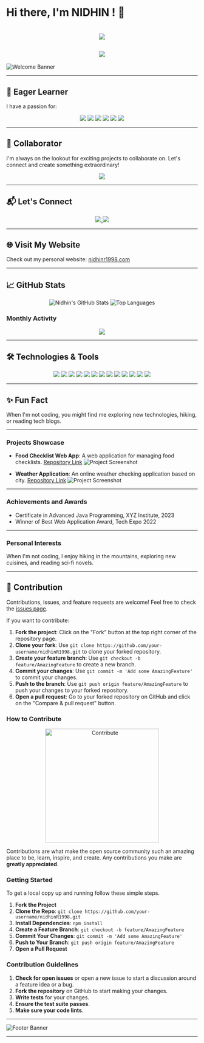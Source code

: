 # Hi there, I'm NIDHIN ! 👋

<h1 align="center">
  <img src="https://readme-typing-svg.herokuapp.com?color=%2336BCF7&lines=Hi+there%2C+Good+To+See+You+!+💙">
</h1>

<h2 align="center">
  <img src="https://readme-typing-svg.herokuapp.com?color=%2336BCF7&lines=Welcome+to+my+GitHub+Profile!;I+am+a+Passionate+Developer;Let's+build+something+amazing+together!">
</h2>

![Welcome Banner](https://via.placeholder.com/800x100/3498db/ffffff?text=Welcome+to+My+GitHub+Profile!)

---

## 🌱 Eager Learner
I have a passion for:
<p align="center">
  <img src="https://img.shields.io/badge/Java-ED8B00?style=for-the-badge&logo=java&logoColor=white">
  <img src="https://img.shields.io/badge/Spring%20Boot-6DB33F?style=for-the-badge&logo=spring-boot&logoColor=white">
  <img src="https://img.shields.io/badge/HTML-E34F26?style=for-the-badge&logo=html5&logoColor=white">
  <img src="https://img.shields.io/badge/CSS-1572B6?style=for-the-badge&logo=css3&logoColor=white">
  <img src="https://img.shields.io/badge/JavaScript-F7DF1E?style=for-the-badge&logo=javascript&logoColor=white">
  <img src="https://img.shields.io/badge/Angular-DD0031?style=for-the-badge&logo=angular&logoColor=white">
</p>

---

## 🚀 Collaborator
I'm always on the lookout for exciting projects to collaborate on. Let's connect and create something extraordinary!

<p align="center">
  <img src="https://via.placeholder.com/800x200/9b59b6/ffffff?text=Let%27s+Collaborate%21">
</p>

---

## 📬 Let's Connect
<p align="center">
  <a href="mailto:nidhinrajesh1998@gmail.com">
    <img src="https://img.shields.io/badge/Email-D14836?style=for-the-badge&logo=gmail&logoColor=white">
  </a>
  <a href="https://www.linkedin.com/in/nidhin-r-7a2469222">
    <img src="https://img.shields.io/badge/LinkedIn-0077B5?style=for-the-badge&logo=linkedin&logoColor=white">
  </a>
</p>

---

## 🌐 Visit My Website
Check out my personal website: [nidhinr1998.com](https://nidhinr1998.github.io/nidhinportfolio/)

---

## 📈 GitHub Stats
<p align="center">
  <img src="https://github-readme-stats.vercel.app/api?username=nidhinR1998&show_icons=true&theme=radical" alt="Nidhin's GitHub Stats">
  <img src="https://github-readme-stats.vercel.app/api/top-langs/?username=nidhinR1998&layout=compact&theme=radical" alt="Top Languages">
</p>

### Monthly Activity
<p align="center">
  <img src="https://img.shields.io/github/commit-activity/m/nidhinR1998/nidhinR1998?color=4c8bf5&style=for-the-badge">
</p>

---

## 🛠️ Technologies & Tools
<p align="center">
  <img src="https://img.shields.io/badge/Java-ED8B00?style=for-the-badge&logo=java&logoColor=white">
  <img src="https://img.shields.io/badge/Spring%20Boot-6DB33F?style=for-the-badge&logo=spring-boot&logoColor=white">
  <img src="https://img.shields.io/badge/HTML-E34F26?style=for-the-badge&logo=html5&logoColor=white">
  <img src="https://img.shields.io/badge/CSS-1572B6?style=for-the-badge&logo=css3&logoColor=white">
  <img src="https://img.shields.io/badge/JavaScript-F7DF1E?style=for-the-badge&logo=javascript&logoColor=white">
  <img src="https://img.shields.io/badge/Angular-DD0031?style=for-the-badge&logo=angular&logoColor=white">
  <img src="https://img.shields.io/badge/Git-F05032?style=for-the-badge&logo=git&logoColor=white">
  <img src="https://img.shields.io/badge/GitHub-181717?style=for-the-badge&logo=github&logoColor=white">
  <img src="https://img.shields.io/badge/VS%20Code-0078d7?style=for-the-badge&logo=visual-studio-code&logoColor=white">
  <img src="https://img.shields.io/badge/SQL-336791?style=for-the-badge&logo=postgresql&logoColor=white">
  <img src="https://img.shields.io/badge/Oracle-F80000?style=for-the-badge&logo=oracle&logoColor=white">
  <img src="https://img.shields.io/badge/MySQL-4479A1?style=for-the-badge&logo=mysql&logoColor=white">
  <img src="https://img.shields.io/badge/Abinitio-0078d7?style=for-the-badge&logo=databricks&logoColor=white">
</p>

---

## ✨ Fun Fact
When I'm not coding, you might find me exploring new technologies, hiking, or reading tech blogs.

---

### Projects Showcase

- **Food Checklist Web App**: A web application for managing food checklists. [Repository Link](https://github.com/nidhinR1998/Food-Check-List-WebApp)
  ![Project Screenshot](https://via.placeholder.com/800x200.png?text=Food+Checklist+Web+App)

- **Weather Application**: An online weather checking application based on city. [Repository Link](https://github.com/nidhinR1998/SpringBoot_Web_Application)
  ![Project Screenshot](https://via.placeholder.com/800x200.png?text=Weather+Application)

---

### Achievements and Awards

- Certificate in Advanced Java Programming, XYZ Institute, 2023
- Winner of Best Web Application Award, Tech Expo 2022

---

### Personal Interests

When I'm not coding, I enjoy hiking in the mountains, exploring new cuisines, and reading sci-fi novels.

---

## 🤝 Contribution
Contributions, issues, and feature requests are welcome! Feel free to check the [issues page](https://github.com/nidhinR1998/nidhinR1998/issues).

If you want to contribute:
1. **Fork the project**: Click on the "Fork" button at the top right corner of the repository page.
2. **Clone your fork**: Use `git clone https://github.com/your-username/nidhinR1998.git` to clone your forked repository.
3. **Create your feature branch**: Use `git checkout -b feature/AmazingFeature` to create a new branch.
4. **Commit your changes**: Use `git commit -m 'Add some AmazingFeature'` to commit your changes.
5. **Push to the branch**: Use `git push origin feature/AmazingFeature` to push your changes to your forked repository.
6. **Open a pull request**: Go to your forked repository on GitHub and click on the "Compare & pull request" button.

### How to Contribute
<p align="center">
  <img src="https://media.giphy.com/media/3o7TKr0U50rvLxv3rS/giphy.gif" width="300" alt="Contribute">
</p>

Contributions are what make the open source community such an amazing place to be, learn, inspire, and create. Any contributions you make are **greatly appreciated**.

### Getting Started

To get a local copy up and running follow these simple steps.

1. **Fork the Project**
2. **Clone the Repo**: `git clone https://github.com/your-username/nidhinR1998.git`
3. **Install Dependencies**: `npm install`
4. **Create a Feature Branch**: `git checkout -b feature/AmazingFeature`
5. **Commit Your Changes**: `git commit -m 'Add some AmazingFeature'`
6. **Push to Your Branch**: `git push origin feature/AmazingFeature`
7. **Open a Pull Request**

### Contribution Guidelines

1. **Check for open issues** or open a new issue to start a discussion around a feature idea or a bug.
2. **Fork the repository** on GitHub to start making your changes.
3. **Write tests** for your changes.
4. **Ensure the test suite passes**.
5. **Make sure your code lints**.

---

![Footer Banner](https://via.placeholder.com/800x200/2ecc71/ffffff?text=Let%27s+build+something+amazing+together%21)

---
